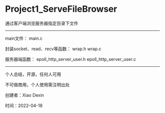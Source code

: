 # Project1_ServeFileBrowser
通过客户端浏览服务器指定目录下文件

******************************************************
main文件：
    main.c
    
封装socket、read、recv等函数：
    wrap.h
    wrap.c
 
 服务器端函数：
    epoll_http_server_user.h
    epoll_http_server_user.c   
******************************************************
个人总结，开源，任何人可用

不可做商用，个人使用需注明出处

创建者：Xiao Dexin

时间：2022-04-18
